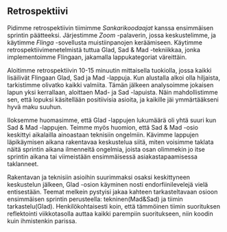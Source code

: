 ## Retrospektiivi

Pidimme retrospektiivin tiimimme _Sankarikoodaajat_ kanssa ensimmäisen sprintin päätteeksi. Järjestimme _Zoom_ -palaverin, jossa keskustelimme, ja käytimme  _Flinga_ -sovellusta muistiinpanojen keräämiseen. Käytimme retrospektiivimenetelmistä tuttua Glad, Sad & Mad -tekniikkaa, jonka implementoimme Flingaan, jakamalla lappukategoriat väreittäin. 

Aloitimme retrospektiivin 10-15 minuutin mittaisella tuokiolla, jossa kaikki lisäilivät Flingaan Glad, Sad ja Mad -lappuja. Kun alustalla alkoi olla hiljaista, tarkistimme olivatko kaikki valmiita. Tämän jälkeen analysoimme jokaisen lapun yksi kerrallaan, aloittaen Mad- ja Sad -lapuista. Näin mahdollistimme sen, että lopuksi käsitellään positiivisia asioita, ja kaikille jäi ymmärtääkseni hyvä maku suuhun.

 Iloksemme huomasimme, että Glad -lappujen lukumäärä oli yhtä suuri kun Sad & Mad -lappujen. Teimme myös huomion, että Sad & Mad -osio keskittyi aikalailla ainoastaan teknisiin ongelmiin. Kävimme lappujen läpikäymisen aikana rakentavaa keskustelua siitä, miten voisimme taklata näitä sprintin aikana ilmenneitä ongelmia, joista osan olimmekin jo itse sprintin aikana tai viimeistään ensimmäisessä asiakastapaamisessa taklanneet. 
 
 Rakentavan ja teknisiin asioihin suurimmaksi osaksi keskittyneen keskustelun jälkeen, Glad -osion käyminen nosti endorfiinilevelejä vielä entisestään. Teemat melkein pystyisi jakaa kahteen tarkasteltavaan osioon ensimmäisen sprintin perusteella: tekninen(Mad&Sad) ja tiimin tarkastelu(Glad). Henkilökohtaisesti koin, että tämmöinen tiimin suorituksen reflektointi viikkotasolla auttaa kaikki parempiin suoritukseen, niin koodin kuin ihmistenkin parissa.